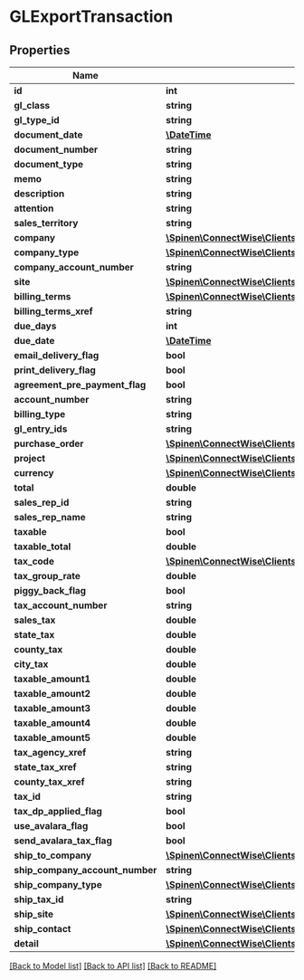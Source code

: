 # GLExportTransaction

## Properties
Name | Type | Description | Notes
------------ | ------------- | ------------- | -------------
**id** | **int** |  | [optional] 
**gl_class** | **string** |  | [optional] 
**gl_type_id** | **string** |  | [optional] 
**document_date** | [**\DateTime**](\DateTime.md) |  | [optional] 
**document_number** | **string** |  | [optional] 
**document_type** | **string** |  | [optional] 
**memo** | **string** |  | [optional] 
**description** | **string** |  | [optional] 
**attention** | **string** |  | [optional] 
**sales_territory** | **string** |  | [optional] 
**company** | [**\Spinen\ConnectWise\Clients\Finance\Model\CompanyReference**](CompanyReference.md) |  | [optional] 
**company_type** | [**\Spinen\ConnectWise\Clients\Finance\Model\CompanyTypeReference**](CompanyTypeReference.md) |  | [optional] 
**company_account_number** | **string** |  | [optional] 
**site** | [**\Spinen\ConnectWise\Clients\Finance\Model\SiteReference**](SiteReference.md) |  | [optional] 
**billing_terms** | [**\Spinen\ConnectWise\Clients\Finance\Model\BillingTermsReference**](BillingTermsReference.md) |  | [optional] 
**billing_terms_xref** | **string** |  | [optional] 
**due_days** | **int** |  | [optional] 
**due_date** | [**\DateTime**](\DateTime.md) |  | [optional] 
**email_delivery_flag** | **bool** |  | [optional] 
**print_delivery_flag** | **bool** |  | [optional] 
**agreement_pre_payment_flag** | **bool** |  | [optional] 
**account_number** | **string** |  | [optional] 
**billing_type** | **string** |  | [optional] 
**gl_entry_ids** | **string** |  | [optional] 
**purchase_order** | [**\Spinen\ConnectWise\Clients\Finance\Model\PurchaseOrderReference**](PurchaseOrderReference.md) |  | [optional] 
**project** | [**\Spinen\ConnectWise\Clients\Finance\Model\ProjectReference**](ProjectReference.md) |  | [optional] 
**currency** | [**\Spinen\ConnectWise\Clients\Finance\Model\CurrencyReference**](CurrencyReference.md) |  | [optional] 
**total** | **double** |  | [optional] 
**sales_rep_id** | **string** |  | [optional] 
**sales_rep_name** | **string** |  | [optional] 
**taxable** | **bool** |  | [optional] 
**taxable_total** | **double** |  | [optional] 
**tax_code** | [**\Spinen\ConnectWise\Clients\Finance\Model\TaxCodeReference**](TaxCodeReference.md) |  | [optional] 
**tax_group_rate** | **double** |  | [optional] 
**piggy_back_flag** | **bool** |  | [optional] 
**tax_account_number** | **string** |  | [optional] 
**sales_tax** | **double** |  | [optional] 
**state_tax** | **double** |  | [optional] 
**county_tax** | **double** |  | [optional] 
**city_tax** | **double** |  | [optional] 
**taxable_amount1** | **double** |  | [optional] 
**taxable_amount2** | **double** |  | [optional] 
**taxable_amount3** | **double** |  | [optional] 
**taxable_amount4** | **double** |  | [optional] 
**taxable_amount5** | **double** |  | [optional] 
**tax_agency_xref** | **string** |  | [optional] 
**state_tax_xref** | **string** |  | [optional] 
**county_tax_xref** | **string** |  | [optional] 
**tax_id** | **string** |  | [optional] 
**tax_dp_applied_flag** | **bool** |  | [optional] 
**use_avalara_flag** | **bool** |  | [optional] 
**send_avalara_tax_flag** | **bool** |  | [optional] 
**ship_to_company** | [**\Spinen\ConnectWise\Clients\Finance\Model\CompanyReference**](CompanyReference.md) |  | [optional] 
**ship_company_account_number** | **string** |  | [optional] 
**ship_company_type** | [**\Spinen\ConnectWise\Clients\Finance\Model\CompanyTypeReference**](CompanyTypeReference.md) |  | [optional] 
**ship_tax_id** | **string** |  | [optional] 
**ship_site** | [**\Spinen\ConnectWise\Clients\Finance\Model\SiteReference**](SiteReference.md) |  | [optional] 
**ship_contact** | [**\Spinen\ConnectWise\Clients\Finance\Model\ContactReference**](ContactReference.md) |  | [optional] 
**detail** | [**\Spinen\ConnectWise\Clients\Finance\Model\GLExportTransactionDetail[]**](GLExportTransactionDetail.md) |  | [optional] 

[[Back to Model list]](../README.md#documentation-for-models) [[Back to API list]](../README.md#documentation-for-api-endpoints) [[Back to README]](../README.md)


